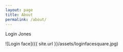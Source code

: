 ```yaml
---
layout: page
title: About
permalink: /about/
---
```


Login Jones

![Login face]({{ site.url }}/assets/loginfacesquare.jpg)

